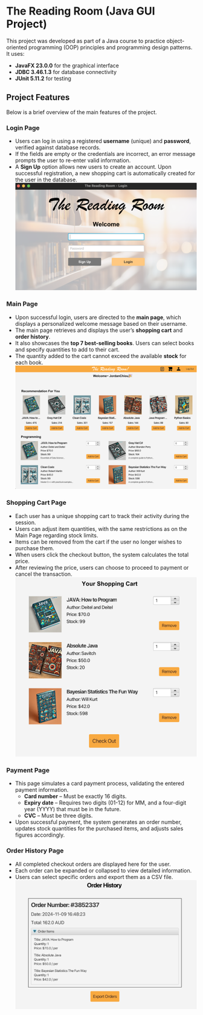 # The Reading Room (Java GUI Project)

This project was developed as part of a Java course to practice object-oriented programming (OOP) principles and programming design patterns. It uses:
- **JavaFX 23.0.0** for the graphical interface
- **JDBC 3.46.1.3** for database connectivity
- **JUnit 5.11.2** for testing

## Project Features
Below is a brief overview of the main features of the project.
### Login Page
- Users can log in using a registered **username** (unique) and **password**, verified against database records.
- If the fields are empty or the credentials are incorrect, an error message prompts the user to re-enter valid information.
- A **Sign Up** option allows new users to create an account. Upon successful registration, a new shopping cart is automatically created for the user in the database.
![Login Page](https://github.com/Chiouder/My_Project/blob/main/The%20Reading%20Room%20(Java%20GUI%20Project)/LoginPage.png)

### Main Page
- Upon successful login, users are directed to the **main page**, which displays a personalized welcome message based on their username.
- The main page retrieves and displays the user’s **shopping cart** and **order history**.
- It also showcases the **top 7 best-selling books**. Users can select books and specify quantities to add to their cart.
- The quantity added to the cart cannot exceed the available **stock** for each book.
![Main Page](https://github.com/Chiouder/My_Project/blob/main/The%20Reading%20Room%20(Java%20GUI%20Project)/MainPage.png)

### Shopping Cart Page
- Each user has a unique shopping cart to track their activity during the session.
- Users can adjust item quantities, with the same restrictions as on the Main Page regarding stock limits.
- Items can be removed from the cart if the user no longer wishes to purchase them.
- When users click the checkout button, the system calculates the total price.
- After reviewing the price, users can choose to proceed to payment or cancel the transaction.
![ShoppingCart Page](https://github.com/Chiouder/My_Project/blob/main/The%20Reading%20Room%20(Java%20GUI%20Project)/ShoppingCartPage.png)

### Payment Page
- This page simulates a card payment process, validating the entered payment information.
  - **Card number** – Must be exactly 16 digits.
  - **Expiry date** – Requires two digits (01-12) for MM, and a four-digit year (YYYY) that must be in the future.
  - **CVC** – Must be three digits.
- Upon successful payment, the system generates an order number, updates stock quantities for the purchased items, and adjusts sales figures accordingly.

### Order History Page
- All completed checkout orders are displayed here for the user.
- Each order can be expanded or collapsed to view detailed information.
- Users can select specific orders and export them as a CSV file.
![OrderHistory Page](https://github.com/Chiouder/My_Project/blob/main/The%20Reading%20Room%20(Java%20GUI%20Project)/OrderHistoryPage.png)



